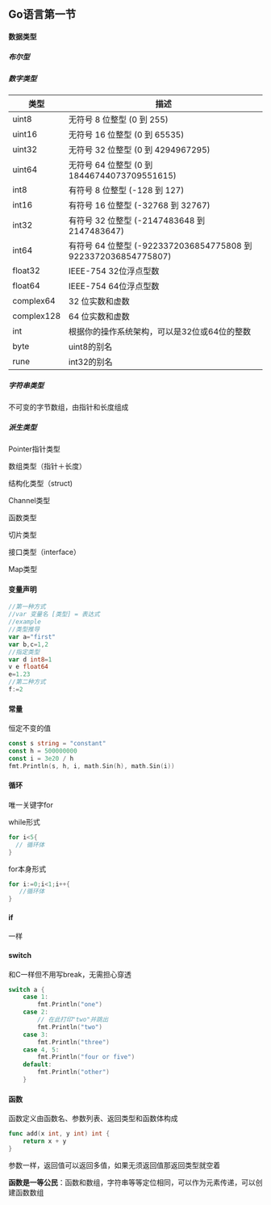 ## **Go语言第一节**

#### 数据类型

##### 布尔型

##### 数字类型

| 类型       | 描述                                                         |
| ---------- | ------------------------------------------------------------ |
| uint8      | 无符号 8 位整型 (0 到 255)                                   |
| uint16     | 无符号 16 位整型 (0 到 65535)                                |
| uint32     | 无符号 32 位整型 (0 到 4294967295)                           |
| uint64     | 无符号 64 位整型 (0 到 18446744073709551615)                 |
| int8       | 有符号 8 位整型 (-128 到 127)                                |
| int16      | 有符号 16 位整型 (-32768 到 32767)                           |
| int32      | 有符号 32 位整型 (-2147483648 到 2147483647)                 |
| int64      | 有符号 64 位整型 (-9223372036854775808 到 9223372036854775807) |
| float32    | IEEE-754 32位浮点型数                                        |
| float64    | IEEE-754 64位浮点型数                                        |
| complex64  | 32 位实数和虚数                                              |
| complex128 | 64 位实数和虚数                                              |
| int        | 根据你的操作系统架构，可以是32位或64位的整数                 |
| byte       | uint8的别名                                                  |
| rune       | int32的别名                                                  |

##### 字符串类型

不可变的字节数组，由指针和长度组成

##### 派生类型

Pointer指针类型

数组类型（指针＋长度）

结构化类型（struct)

Channel类型

函数类型

切片类型

接口类型（interface）

Map类型

#### 变量声明

```go
//第一种方式
//var 变量名 [类型] = 表达式
//example
//类型推导
var a="first"
var b,c=1,2
//指定类型
var d int8=1
v e float64
e=1.23
//第二种方式
f:=2
```

#### 常量

恒定不变的值

```go
const s string = "constant"
const h = 500000000
const i = 3e20 / h
fmt.Println(s, h, i, math.Sin(h), math.Sin(i))
```

#### 循环

唯一关键字for

while形式

```go
for i<5{
  // 循环体
}
```

for本身形式

```go
for i:=0;i<1;i++{
   //循环体
}
```

#### if

一样

#### switch

和C一样但不用写break，无需担心穿透

```go
switch a {
	case 1:
		fmt.Println("one")
	case 2:
		// 在此打印"two"并跳出
		fmt.Println("two")
	case 3:
		fmt.Println("three")
	case 4, 5:
		fmt.Println("four or five")
	default:
		fmt.Println("other")
	}
```

#### 函数

函数定义由函数名、参数列表、返回类型和函数体构成

```go
func add(x int, y int) int {
    return x + y
}
```

参数一样，返回值可以返回多值，如果无须返回值那返回类型就空着

**函数是一等公民**：函数和数组，字符串等等定位相同，可以作为元素传递，可以创建函数数组

